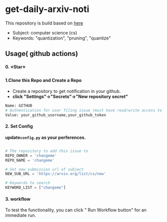 # get-daily-arxiv-noti

This repository is build based on [here](github.com/kobiso/get-daily-arxiv-noti)

- Subject: computer science (cs)
- Keywords: "quantization", "pruning", "quantize"

## Usage( github actions)

#### 0. ⭐Star⭐

#### 1.Clone this Repo and Create a Repo

- Create a repository to get notification in your github.
-  **click "Settings"->"Secrets"->"New repository secret"** 

```python
Name: GITHUB
# Authentication for user filing issue (must have read/write access to repository to add issue to)
Value: your_github_username,your_github_token
```

#### 2. Set Config

**update`config.py` as your perferences.**

```python

# The repository to add this issue to
REPO_OWNER = 'changeme'
REPO_NAME = 'changeme'

# Set new submission url of subject
NEW_SUB_URL = 'https://arxiv.org/list/cs/new'

# Keywords to search
KEYWORD_LIST = ["changeme"]
```

#### 3.  workflow

To test the functionality, you can click " Run Workflow button" for an immediate run.

